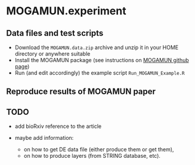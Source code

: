 # MOGAMUN.experiment

Data files and test scripts
---------------------------

- Download the `MOGAMUN.data.zip` archive and unzip it in your HOME directory or anywhere suitable
- Install the MOGAMUN package (see instructions on [MOGAMUN github page](https://github.com/Laulo/MOGAMUN))
- Run (and edit accordingly) the example script `Run_MOGAMUN_Example.R`

Reproduce results of MOGAMUN paper
----------------------------------

TODO
----

- add bioRxiv reference to the article
- maybe add information:

  * on how to get DE data file (either produce them or get them),
  * on how to produce layers (from STRING database, etc).

